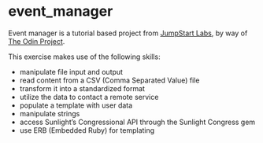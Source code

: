 # event_manager

Event manager is a tutorial based project from [JumpStart Labs](http://tutorials.jumpstartlab.com/projects/eventmanager.html), by way of [The Odin Project](http://www.theodinproject.com/ruby-programming/file-i-o-and-serialization).

This exercise makes use of the following skills:


-  manipulate file input and output
-  read content from a CSV (Comma Separated Value) file
-  transform it into a standardized format
-  utilize the data to contact a remote service
-  populate a template with user data
-  manipulate strings
-  access Sunlight’s Congressional API through the Sunlight Congress gem
-  use ERB (Embedded Ruby) for templating
